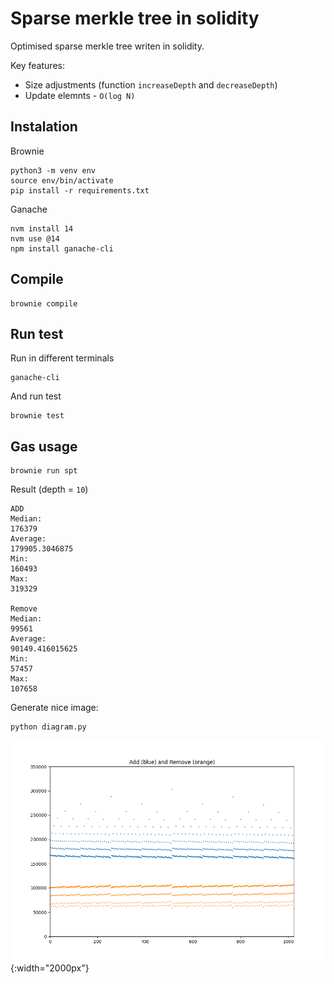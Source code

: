 # Sparse merkle tree in solidity

Optimised sparse merkle tree writen in solidity.

Key features:
- Size adjustments (function `increaseDepth` and `decreaseDepth`)
- Update elemnts - `O(log N)`

## Instalation

Brownie

```
python3 -m venv env
source env/bin/activate
pip install -r requirements.txt
```

Ganache

```
nvm install 14
nvm use @14
npm install ganache-cli
```

## Compile

```
brownie compile
```

## Run test

Run in different terminals

```
ganache-cli
```

And run test

```
brownie test
```

## Gas usage

```
brownie run spt
```

Result (depth = `10`)

```
ADD
Median: 
176379
Average: 
179905.3046875
Min: 
160493
Max: 
319329

Remove
Median: 
99561
Average: 
90149.416015625
Min: 
57457
Max: 
107658
```

Generate nice image:

```
python diagram.py
```

![Gas usage](./plot.png){:width="2000px"}